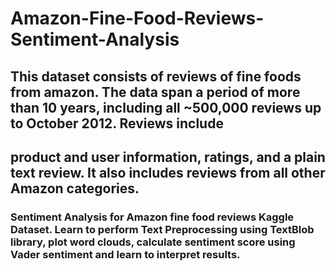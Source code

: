 # Amazon-Fine-Food-Reviews-Sentiment-Analysis
## This dataset consists of reviews of fine foods from amazon. The data span a period of more than 10 years, including all ~500,000 reviews up to October 2012. Reviews include
## product and user information, ratings, and a plain text review. It also includes reviews from all other Amazon categories.
### Sentiment Analysis for Amazon fine food reviews Kaggle Dataset. Learn to perform Text Preprocessing using TextBlob library, plot word clouds, calculate sentiment score using Vader sentiment and learn to interpret results.
